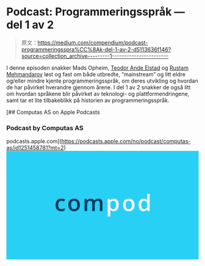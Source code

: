 # Podcast: Programmeringsspråk — del 1 av 2

> 原文：<https://medium.com/compendium/podcast-programmeringsspra%CC%8Ak-del-1-av-2-d5113636f146?source=collection_archive---------1----------------------->

I denne episoden snakker Mads Opheim, [Teodor Ande Elstad](https://medium.com/u/70383679ac85?source=post_page-----d5113636f146--------------------------------) og [Rustam Mehmandarov](https://medium.com/u/cc0e8a7ae567?source=post_page-----d5113636f146--------------------------------) løst og fast om både utbredte, “mainstream” og litt eldre og/eller mindre kjente programmeringsspråk, om deres utvikling og hvordan de har påvirket hverandre gjennom årene. I del 1 av 2 snakker de også litt om hvordan språkene blir påvirket av teknologi- og plattformendringene, samt tar et lite tilbakeblikk på historien av programmeringsspråk.

[](https://podcasts.apple.com/no/podcast/computas-as/id1251458781?mt=2) [## ‎Computas AS on Apple Podcasts

### ‎Podcast by Computas AS

podcasts.apple.com](https://podcasts.apple.com/no/podcast/computas-as/id1251458781?mt=2) ![](img/389ad6a30c83c6fc1a95c4e614fcef1c.png)